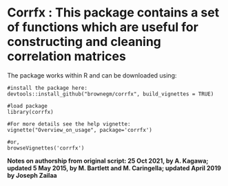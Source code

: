 # Corrfx : This package contains a set of functions which are useful for constructing and cleaning correlation matrices

The package works within R and can be downloaded using:

```{r}
#install the package here: 
devtools::install_github("brownegm/corrfx", build_vignettes = TRUE) 

#load package
library(corrfx)

#For more details see the help vignette:
vignette("Overview_on_usage", package='corrfx')

#or,
browseVignettes('corrfx')
```


**Notes on authorship from original script: 25 Oct 2021, by A. Kagawa; updated 5 May 2015, by M. Bartlett and M. Caringella; updated April 2019 by Joseph Zailaa**
